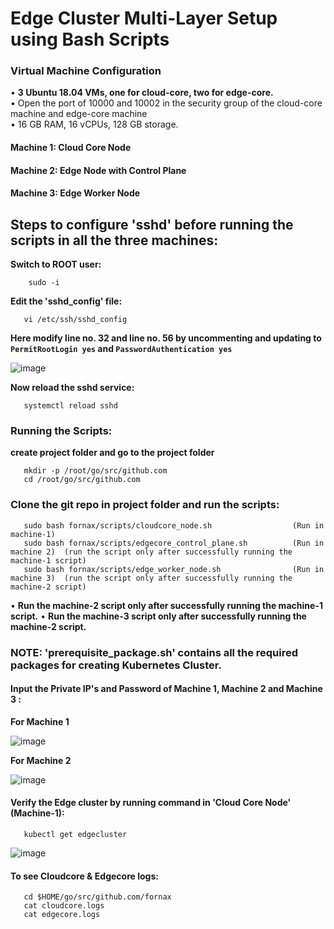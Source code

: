 # Edge Cluster Multi-Layer Setup using Bash Scripts  



### Virtual Machine Configuration 



•	**3 Ubuntu 18.04 VMs, one for cloud-core, two for edge-core.**   
•	Open the port of 10000 and 10002 in the security group of the cloud-core machine and edge-core machine   
•	16 GB RAM, 16 vCPUs, 128 GB storage.    

####     Machine 1: Cloud Core Node 
####     Machine 2: Edge Node with Control Plane 
####     Machine 3: Edge Worker Node


## Steps to configure 'sshd' before running the scripts in all the three machines:

**Switch to ROOT user:**
        
        sudo -i
        
**Edit the 'sshd_config' file:**

       vi /etc/ssh/sshd_config
       
       
**Here modify line no. 32 and line no. 56 by uncommenting and updating to `PermitRootLogin yes` and `PasswordAuthentication yes`**



   ![image](https://user-images.githubusercontent.com/95343388/152476470-8fb9d893-23bb-4666-84fc-7996f6d132a7.png)
   
   
   

**Now reload the sshd service:**
     
     
       systemctl reload sshd

   
### Running the Scripts:


**create project folder and go to the project folder**

       mkdir -p /root/go/src/github.com
       cd /root/go/src/github.com
       
### Clone the git repo in project folder and run the scripts:


       sudo bash fornax/scripts/cloudcore_node.sh                  (Run in machine-1)
       sudo bash fornax/scripts/edgecore_control_plane.sh          (Run in machine 2)  (run the script only after successfully running the machine-1 script)
       sudo bash fornax/scripts/edge_worker_node.sh                (Run in machine 3)  (run the script only after successfully running the machine-2 script)
       
       
•            **Run the machine-2 script only after successfully running the machine-1 script.**
•            **Run the machine-3 script only after successfully running the machine-2 script.**


### NOTE: 'prerequisite_package.sh' contains all the required packages for creating Kubernetes Cluster.
          


#### Input the Private IP's and Password of Machine 1, Machine 2 and Machine 3 :


 **For Machine 1**
       
   ![image](https://user-images.githubusercontent.com/95343388/152158030-2d2a26e9-71e9-4abd-8f04-0330424a32f6.png)

   
 **For Machine 2**
 
 
   ![image](https://user-images.githubusercontent.com/95343388/152291760-fffbe61f-3158-4f3f-b225-e805c608849c.png)

   

#### Verify the Edge cluster by running command in 'Cloud Core Node' (Machine-1):


       kubectl get edgecluster
       
       
       
  ![image](https://user-images.githubusercontent.com/95343388/152162045-d6143680-14eb-470c-89c6-6f4a21e54414.png)

           
           
           
#### To see Cloudcore & Edgecore logs:

       cd $HOME/go/src/github.com/fornax
       cat cloudcore.logs
       cat edgecore.logs
